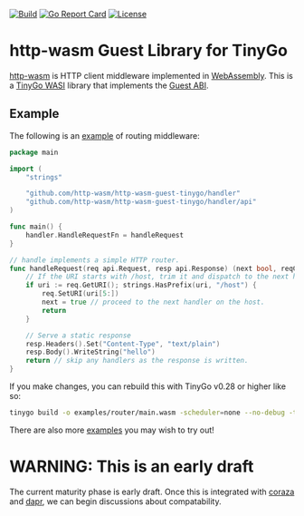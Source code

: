 [![Build](https://github.com/http-wasm/http-wasm-guest-tinygo/workflows/build/badge.svg)](https://github.com/http-wasm/http-wasm-guest-tinygo)
[![Go Report Card](https://goreportcard.com/badge/github.com/http-wasm/http-wasm-guest-tinygo)](https://goreportcard.com/report/github.com/http-wasm/http-wasm-guest-tinygo)
[![License](https://img.shields.io/badge/license-Apache%202.0-blue.svg)](LICENSE)

# http-wasm Guest Library for TinyGo

[http-wasm][1] is HTTP client middleware implemented in [WebAssembly][2].
This is a [TinyGo WASI][3] library that implements the [Guest ABI][4].

## Example
The following is an [example](examples/router) of routing middleware:

```go
package main

import (
	"strings"

	"github.com/http-wasm/http-wasm-guest-tinygo/handler"
	"github.com/http-wasm/http-wasm-guest-tinygo/handler/api"
)

func main() {
	handler.HandleRequestFn = handleRequest
}

// handle implements a simple HTTP router.
func handleRequest(req api.Request, resp api.Response) (next bool, reqCtx uint32) {
	// If the URI starts with /host, trim it and dispatch to the next handler.
	if uri := req.GetURI(); strings.HasPrefix(uri, "/host") {
		req.SetURI(uri[5:])
		next = true // proceed to the next handler on the host.
		return
	}

	// Serve a static response
	resp.Headers().Set("Content-Type", "text/plain")
	resp.Body().WriteString("hello")
	return // skip any handlers as the response is written.
}
```

If you make changes, you can rebuild this with TinyGo v0.28 or higher like so:
```sh
tinygo build -o examples/router/main.wasm -scheduler=none --no-debug -target=wasi examples/router/main.go
```

There are also more [examples](examples) you may wish to try out!

# WARNING: This is an early draft

The current maturity phase is early draft. Once this is integrated with
[coraza][5] and [dapr][6], we can begin discussions about compatability.

[1]: https://github.com/http-wasm
[2]: https://webassembly.org/
[3]: https://wazero.io/languages/tinygo/
[4]: https://github.com/http-wasm/http-wasm-abi
[5]: https://github.com/corazawaf/coraza-proxy-wasm
[6]: https://github.com/http-wasm/components-contrib/
